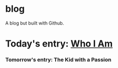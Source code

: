 # blog
A blog but built with Github.

# Today's entry: [Who I Am](https://github.com/sigonasr2/blog/blob/main/2021-01-26_WhoIAm.md)
### Tomorrow's entry: The Kid with a Passion
